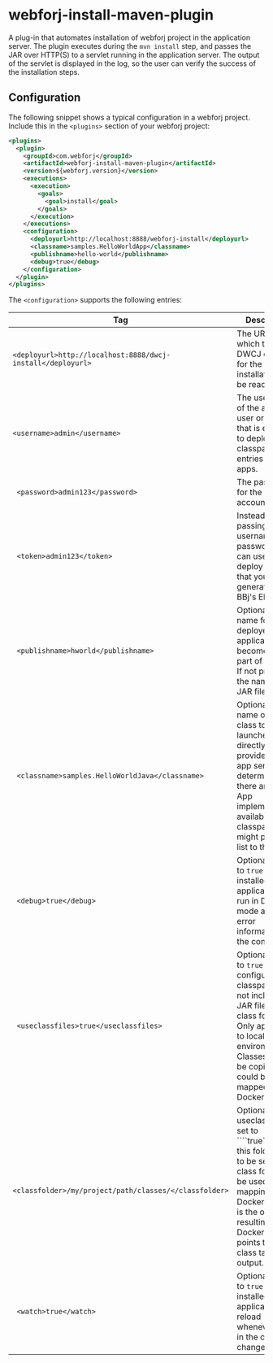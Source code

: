 # webforj-install-maven-plugin

A plug-in that automates installation of webforj project in the application server. 
The plugin executes during the ```mvn install``` step, and passes the JAR over HTTP(S) to a servlet running in the 
application server. The output of the servlet is displayed in the log, so the user can verify
the success of the installation steps. 

## Configuration

The following snippet shows a typical configuration in a webforj project. Include this in the 
```<plugins>``` section of your webforj project:

```xml
<plugins>
  <plugin>
    <groupId>com.webforj</groupId>
    <artifactId>webforj-install-maven-plugin</artifactId>
    <version>${webforj.version}</version>
    <executions>
      <execution>
        <goals>
          <goal>install</goal>
        </goals>
      </execution>
    </executions>
    <configuration>
      <deployurl>http://localhost:8888/webforj-install</deployurl>
      <classname>samples.HelloWorldApp</classname>
      <publishname>hello-world</publishname>
      <debug>true</debug>
    </configuration>
  </plugin>
</plugins>
```

The ```<configuration>``` supports the following entries:

| Tag                                                               | Description                                                                                                                                                                                                                 |
|-------------------------------------------------------------------|-----------------------------------------------------------------------------------------------------------------------------------------------------------------------------------------------------------------------------|
| ``` <deployurl>http://localhost:8888/dwcj-install</deployurl> ``` | The URL under which the DWCJ endpoint for the project installation can be reached.                                                                                                                                          |
| ``` <username>admin</username> ```                                | The username of the admin user or a user that is enabled to deploy classpath entries and web apps.                                                                                                                          |
| ``` <password>admin123</password>```                              | The password for the admin account.                                                                                                                                                                                         |                                 
| ``` <token>admin123</token>```                                    | Instead of passing username and password, you can use a deploy token that you can generate in BBj's EM.                                                                                                                     |                                       
| ``` <publishname>hworld</publishname>```                          | Optional: The name for the deployed application that becomes also part of the URL. If not provided, the name of the JAR file is used.                                                                                       |                             
| ``` <classname>samples.HelloWorldJava</classname>```              | Optional: The name of the class to be launched directly. If not provided, the app server will determine if there are other App implementations available in the classpath and might provide a list to the user              |                 
| ``` <debug>true</debug>```                                        | Optional: If set to ```true``` the installed application will run in DEBUG mode and list error information in the console.                                                                                                  |                                           
| ``` <useclassfiles>true</useclassfiles>```                           | Optional: If set to ```true``` the configured classpath will not include the JAR file but the class folder. Only applicable to local environments. Classes will not be copied, but could be mapped into Docker.             |
| ``` <classfolder>/my/project/path/classes/</classfolder>```          | Optional: If  useclassfiles is set to ````true```then this folder has to be set to the class folder to be used. If mapping from Docker, the path is the one resulting inside Docker that points to the class target output. |
| ``` <watch>true</watch>```                                           | Optional: If set to ```true``` the installed application reload whenever files in the classpath change.                                                                                                                     |
